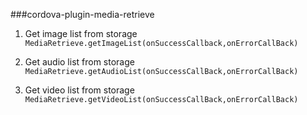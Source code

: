 ###cordova-plugin-media-retrieve

1. Get image list from storage
 `MediaRetrieve.getImageList(onSuccessCallback,onErrorCallBack)`

2. Get audio list from storage
 `MediaRetrieve.getAudioList(onSuccessCallBack,onErrorCallBack)`

3. Get video list from storage
`MediaRetrieve.getVideoList(onSuccessCallBack,onErrorCallBack)`